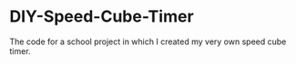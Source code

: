 # DIY-Speed-Cube-Timer
 The code for a school project in which I created my very own speed cube timer.
